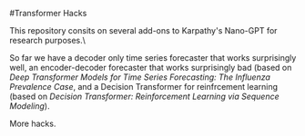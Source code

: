 #Transformer Hacks

This repository consits on several add-ons to Karpathy's Nano-GPT for research purposes.\

So far we have a decoder only time series forecaster that works surprisingly well, an encoder-decoder forecaster that works surprisingly 
bad (based on *Deep Transformer Models for Time Series Forecasting: The Influenza Prevalence Case*, and a Decision Transformer for 
reinfrcement learning (based on *Decision Transformer: Reinforcement Learning via Sequence Modeling*).

More hacks.
